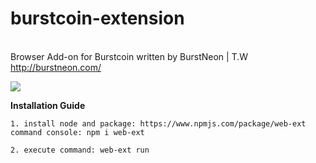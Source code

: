 # burstcoin-extension
<br /> Browser Add-on for Burstcoin written by BurstNeon | T.W http://burstneon.com/

![](https://i.ibb.co/bL4wNx1/12345.jpg) 


**Installation Guide**

```
1. install node and package: https://www.npmjs.com/package/web-ext
command console: npm i web-ext
```
```
2. execute command: web-ext run
```

